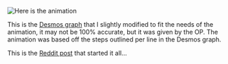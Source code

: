 ![Here is the animation](https://github.com/Mr-FuzzyPenguin/Markowitz-Bullet/blob/main/markowitz-bullet.gif?raw=true)

This is the [Desmos graph](https://www.desmos.com/calculator/k96l631nrx) that I slightly modified to fit the needs of the animation, it may not be 100% accurate, but it was given by the OP. The animation was based off the steps outlined per line in the Desmos graph.

This is the [Reddit post](https://www.reddit.com/r/manim/comments/1f5dlcd/could_someone_please_help_me_with_creating_a/) that started it all...

